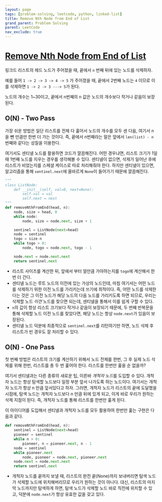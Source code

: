 ```yaml
---
layout: page
tags: [problem-solving, leetcode, python, linked-list]
title: Remove Nth Node from End of List
grand_parent: Problem Solving
parent: LeetCode
nav_exclude: true
---
```


# [Remove Nth Node from End of List](https://leetcode.com/problems/remove-nth-node-from-end-of-list/)

 링크드 리스트의 헤드 노드가 주어졌을 때, 끝에서 `n` 번째 뒤에 있는
 노드를 삭제하자.

 예를 들어 `1 -> 2 -> 3 -> 4 -> 5` 가 주어졌을 때, 끝에서 2번째 노드는
 `4` 이므로 이를 삭제하면 `1 -> 2 -> 3 ---> 5`가 된다.

 노드의 개수는 1~30이고, 끝에서 n번째의 n 값은 노드의 개수보다 작거나
 같음이 보장된다.

## O(N) - Two Pass

 가장 쉬운 방법은 일단 리스트를 전체 다 훑어서 노드의 개수를 모두 센
 다음, 여기서 n을 뺀 만큼만 한번 더 가는 것이다. 즉, 끝에서 n번째라는
 말은 앞에서 `len(list) - n` 번째와 같다는 성질을 이용한다.

 여기서도 센티넬 노드를 활용하면 코드가 깔끔해진다. 어떤 경우냐면,
 리스트 크기가 1일때 1번째 노드를 지우는 경우를 생각해볼 수
 있다. 센티넬이 없으면, 삭제가 일어난 후에 리스트가 비었는지를 스페셜
 케이스로 따로 처리해줘야 한다. 하지만 센티넬이 있으면, 알고리즘을
 통해 `sentinel.next`에 올바르게 `None`이 들어가기 때문에 깔끔해진다.

```python
"""
class ListNode:
    def __init__(self, val=0, next=None):
        self.val = val
        self.next = next
"""
def removeNthFromEnd(head, n):
    node, size = head, 0
    while node:
        node, size = node.next, size + 1

    sentinel = ListNode(next=head)
    node = sentinel
    togo = size-n
    while togo > 0:
        node, togo = node.next, togo - 1

    node.next = node.next.next
    return sentinel.next
```

 - 리스트 사이즈를 계산한 뒤, 앞에서 부터 얼만큼 가야하는지를 `togo`에
   계산해서 한번 더 간다.
 - 센티넬 노드는 루트 노드의 이전에 있는 가상의 노드인데, 마침
   여기서는 어떤 노드를 삭제하기 위한 이전 노드를 가리키는데 쓰기에
   최적이다. 즉, 어떤 노드를 삭제한다는 것은 그 이전 노드가 해당
   노드의 다음 노드를 가리키도록 하면 되므로, 우리는 삭제할 노드
   *이전* 노드를 찾으면 되는데, 센티넬을 통해서 이를 쉽게 구할 수
   있다.
 - `n`의 값이 항상 리스트 크기보다 작거나 같음이 보장되기 때문에, 두
   번째 반복문을 통해 삭제할 노드 이전 노드를 찾았다면, 해당 노드는
   항상 `node.next`가 있음이 보장된다.
 - 센티넬 노드 덕분에 최종적으로 `sentinel.next`를 리턴하기만 하면,
   노드 삭제 후 리스트가 빈 경우도 잘 처리할 수 있다.

## O(N) - One Pass

 첫 번째 방법은 리스트의 크기를 계산하기 위해서 노드 전체를 한번, 그
 후 실제 노드 삭제를 위해 한번, 리스트를 총 두 번 훑어야
 한다. 리스트를 한번만 훑을 순 없을까?

 여기서 센티넬과는 다른 종류의 새로운 팁, 이른바 *개척자 노드*를
 도입할 수 있다. 개척자 노드는 항상 탐색할 노드보다 일정 부분 앞서
 나가도록 하는 노드이다. 여기서는 개척자 노드가 항상 n 만큼 앞서있다고
 하자. 그러면, 개척자 노드가 리스트의 끝에 도달했을 시점에, 탐색
 노드는 개척자 노드보다 n 만큼 뒤에 있게 되고, 이게 바로 우리가 원하는
 삭제 지점이 된다. 즉, 개척자 노드를 통해 리스트를 한번만 훑게 된다.

 이 아이디어를 도입해서 센티넬과 개척자 노드를 모두 활용하여 한번만
 훑는 구현은 다음과 같다.


```python
def removeNthFromEnd(head, n):
    sentinel = ListNode(next=head)
    pioneer = sentinel
    while n > 0:
        pioneer, n = pioneer.next, n - 1
    node = sentinel
    while pioneer.next
        node, pioneer = node.next, pioneer.next
    node.next = node.next.next
    return sentinel.next
```

 - 개척자 노드를 끝까지 보낼 때, 리스트의 완전 끝(None)까지 보내버리면
   탐색 노드가 삭제할 노드에 위치해버리므로 우리가 원하는 것이
   아니다. 대신, 리스트의 마지막 노드까지만 탐색하게 하면, 탐색 노드가
   삭제할 노드 바로 직전에 위치할 수 있고, 덕분에 `node.next`가 항상
   유효한 값을 갖고 있다.

